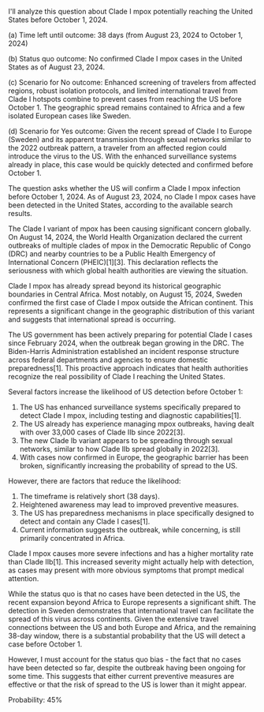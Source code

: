 I'll analyze this question about Clade I mpox potentially reaching the United States before October 1, 2024.

(a) Time left until outcome: 38 days (from August 23, 2024 to October 1, 2024)

(b) Status quo outcome: No confirmed Clade I mpox cases in the United States as of August 23, 2024.

(c) Scenario for No outcome: Enhanced screening of travelers from affected regions, robust isolation protocols, and limited international travel from Clade I hotspots combine to prevent cases from reaching the US before October 1. The geographic spread remains contained to Africa and a few isolated European cases like Sweden.

(d) Scenario for Yes outcome: Given the recent spread of Clade I to Europe (Sweden) and its apparent transmission through sexual networks similar to the 2022 outbreak pattern, a traveler from an affected region could introduce the virus to the US. With the enhanced surveillance systems already in place, this case would be quickly detected and confirmed before October 1.

The question asks whether the US will confirm a Clade I mpox infection before October 1, 2024. As of August 23, 2024, no Clade I mpox cases have been detected in the United States, according to the available search results.

The Clade I variant of mpox has been causing significant concern globally. On August 14, 2024, the World Health Organization declared the current outbreaks of multiple clades of mpox in the Democratic Republic of Congo (DRC) and nearby countries to be a Public Health Emergency of International Concern (PHEIC)[1][3]. This declaration reflects the seriousness with which global health authorities are viewing the situation.

Clade I mpox has already spread beyond its historical geographic boundaries in Central Africa. Most notably, on August 15, 2024, Sweden confirmed the first case of Clade I mpox outside the African continent. This represents a significant change in the geographic distribution of this variant and suggests that international spread is occurring.

The US government has been actively preparing for potential Clade I cases since February 2024, when the outbreak began growing in the DRC. The Biden-Harris Administration established an incident response structure across federal departments and agencies to ensure domestic preparedness[1]. This proactive approach indicates that health authorities recognize the real possibility of Clade I reaching the United States.

Several factors increase the likelihood of US detection before October 1:

1. The US has enhanced surveillance systems specifically prepared to detect Clade I mpox, including testing and diagnostic capabilities[1].
2. The US already has experience managing mpox outbreaks, having dealt with over 33,000 cases of Clade IIb since 2022[3].
3. The new Clade Ib variant appears to be spreading through sexual networks, similar to how Clade IIb spread globally in 2022[3].
4. With cases now confirmed in Europe, the geographic barrier has been broken, significantly increasing the probability of spread to the US.

However, there are factors that reduce the likelihood:

1. The timeframe is relatively short (38 days).
2. Heightened awareness may lead to improved preventive measures.
3. The US has preparedness mechanisms in place specifically designed to detect and contain any Clade I cases[1].
4. Current information suggests the outbreak, while concerning, is still primarily concentrated in Africa.

Clade I mpox causes more severe infections and has a higher mortality rate than Clade IIb[1]. This increased severity might actually help with detection, as cases may present with more obvious symptoms that prompt medical attention.

While the status quo is that no cases have been detected in the US, the recent expansion beyond Africa to Europe represents a significant shift. The detection in Sweden demonstrates that international travel can facilitate the spread of this virus across continents. Given the extensive travel connections between the US and both Europe and Africa, and the remaining 38-day window, there is a substantial probability that the US will detect a case before October 1.

However, I must account for the status quo bias - the fact that no cases have been detected so far, despite the outbreak having been ongoing for some time. This suggests that either current preventive measures are effective or that the risk of spread to the US is lower than it might appear.

Probability: 45%